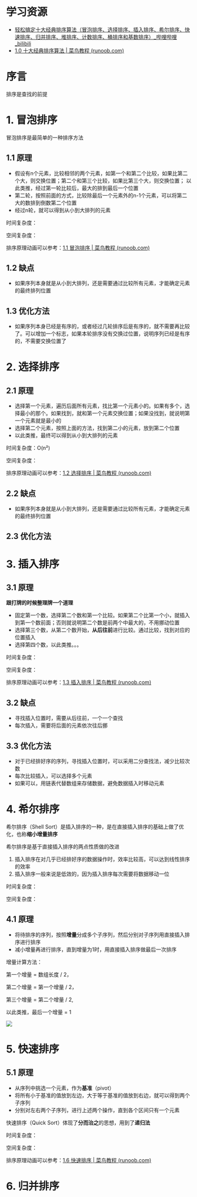 # 学习资源

- [轻松搞定十大经典排序算法（冒泡排序、选择排序、插入排序、希尔排序、快速排序、归并排序、堆排序、计数排序、桶排序和基数排序）_哔哩哔哩_bilibili](https://www.bilibili.com/video/BV1Ur4y1w7tv)
- [1.0 十大经典排序算法 | 菜鸟教程 (runoob.com)](https://www.runoob.com/w3cnote/ten-sorting-algorithm.html)

# 序言

排序是查找的前提

# 1. 冒泡排序

冒泡排序是最简单的一种排序方法

## 1.1 原理

- 假设有n个元素，比较相邻的两个元素，如第一个和第二个比较，如果比第二个大，则交换位置；第二个和第三个比较，如果比第三个大，则交换位置； 以此类推，经过第一轮比较后，最大的排到最后一个位置
- 第二轮，按照前面的方式，比较除最后一个元素外的n-1个元素，可以将第二大的数排到倒数第二个位置
- 经过n轮，就可以得到从小到大排列的元素

时间复杂度：

空间复杂度：

排序原理动画可以参考：[1.1 冒泡排序 | 菜鸟教程 (runoob.com)](https://www.runoob.com/w3cnote/bubble-sort.html)

## 1.2 缺点

- 如果序列本身就是从小到大排列，还是需要通过比较所有元素，才能确定元素的最终排列位置

## 1.3 优化方法

- 如果序列本身已经是有序的，或者经过几轮排序后是有序的，就不需要再比较了。可以增加一个标志，如果本轮排序没有交换过位置，说明序列已经是有序的，不需要交换位置了

# 2. 选择排序

## 2.1 原理

- 选择第一个元素，遍历后面所有元素，找比第一个元素小的。如果有多个，选择最小的那个。如果找到，就和第一个元素交换位置；如果没找到，就说明第一个元素就是最小的
- 选择第二个元素，按照上面的方法，找到第二小的元素，放到第二个位置
- 以此类推，最终可以得到从小到大排列的元素

时间复杂度：O(n²)

空间复杂度：

排序原理动画可以参考：[1.2 选择排序 | 菜鸟教程 (runoob.com)](https://www.runoob.com/w3cnote/selection-sort.html)

## 2.2 缺点

- 如果序列本身就是从小到大排列，还是需要通过比较所有元素，才能确定元素的最终排列位置

## 2.3 优化方法

# 3. 插入排序

## 3.1 原理

**跟打牌的时候整理牌一个道理**

- 固定第一个数，选择第二个数和第一个比较。如果第二个比第一个小，就插入到第一个数前面；否则就说明第二个数是前两个中最大的，不用挪动位置
- 选择第三个数，从第二个数开始，**从后往前**进行比较。通过比较，找到对应的位置插入
- 选择第四个数，以此类推。。。

时间复杂度：

空间复杂度：

排序原理动画可以参考：[1.3 插入排序 | 菜鸟教程 (runoob.com)](https://www.runoob.com/w3cnote/insertion-sort.html)

## 3.2 缺点

- 寻找插入位置时，需要从后往前，一个一个查找
- 每次插入，需要将后面的元素依次往后挪

## 3.3 优化方法

- 对于已经排好序的序列，寻找插入位置时，可以采用二分查找法，减少比较次数
- 每次比较插入，可以选择多个元素
- 如果可以，用链表代替数组来存储数据，避免数据插入时移动元素

# 4. 希尔排序

希尔排序（Shell Sort）是插入排序的一种，是在直接插入排序的基础上做了优化，也称**缩小增量排序**

希尔排序是基于直接插入排序的两点性质做的改进

1. 插入排序在对几乎已经排好序的数据操作时，效率比较高，可以达到线性排序的效率
2. 插入排序一般来说是低效的，因为插入排序每次需要将数据移动一位

时间复杂度：

空间复杂度：

## 4.1 原理

- 将待排序的序列，按照**增量**分成多个子序列，然后分别对子序列用直接插入排序进行排序
- 减小增量再进行排序，直到增量为1时，用直接插入排序做最后一次排序

增量计算方法：

第一个增量 = 数组长度 / 2，

第二个增量 = 第一个增量 / 2，

第三个增量 = 第二个增量 / 2,

以此类推，最后一个增量 = 1

![](https://note.youdao.com/yws/public/resource/a66685a4842f56c1ad2c2aaf50a39424/xmlnote/FAC9D32F66B542DEABAD7E19660F1166/28250)

# 5. 快速排序

## 5.1 原理

- 从序列中挑选一个元素，作为**基准**（pivot）
- 将所有小于基准的值放到左边，大于等于基准的值放到右边，就可以得到两个子序列
- 分别对左右两个子序列，进行上述两个操作，直到各个区间只有一个元素

快速排序（Quick Sort）体现了**分而治之**的思想，用到了**递归法**

时间复杂度：

空间复杂度：

排序原理动画可以参考：[1.6 快速排序 | 菜鸟教程 (runoob.com)](https://www.runoob.com/w3cnote/quick-sort-2.html)

# 6. 归并排序

